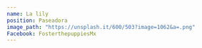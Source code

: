 ```yaml
---
name: La lily
position: Paseadora
image_path: "https://unsplash.it/600/503?image=1062&a=.png"
Facebook: FosterthepuppiesMx
---
```


